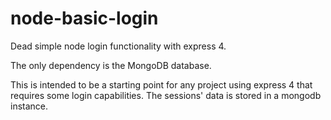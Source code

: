 # node-basic-login
Dead simple node login functionality with express 4.

The only dependency is the MongoDB database.

This is intended to be a starting point for any project using express 4 that requires some login capabilities. The sessions' data is stored in a mongodb instance.
